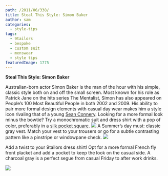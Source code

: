 ```yaml
---
path: /2011/06/338/
title: Steal This Style: Simon Baker
author: sam
categories: 
  - style-tips
tags: 
  - 9tailors
  - bespoke
  - custom suit
  - menswear
  - style tips
featuredImage: 1775
---
```

**Steal This Style: Simon Baker**

Australian-born actor Simon Baker is the man of the hour with his simple, classic style both on and off the small screen. Most known for his role as Patrick Jane on the hits series The Mentalist, Simon has also appeared on People’s 100 Most Beautiful People in both 2002 and 2009. His ability to pair more formal design elements with casual day wear makes him a style icon rivaling that of a young [Sean Connery](http://www.google.com/imgres?imgurl=http://4.bp.blogspot.com/-rf5KTPVqRYM/TZ5L4GZX2gI/AAAAAAAABMw/aSHkKn7gq60/s1600/sean-connery-james-bond.jpg&imgrefurl=http://warlockshomebrew.blogspot.com/2011/04/poll-whos-your-bond-james-bond.html&usg=__QMJ7jN). Looking for a more formal look minus the bowtie? Try a monochromatic suit and dress shirt with a pop of color, preferably in a [silk pocket square](http://www.brooksbrothers.com/IWCatProductPage.process?Merchant_Id=1&Section_Id=553&Product_Id=886651&Parent_Id=228&sort_by=&sectioncolor=&sectionsize=#null). ![](http://1.bp.blogspot.com/-GIfvekKZryw/TefNLB0j6WI/AAAAAAAAA7M/GN_WlW0kW0A/s320/09f51861ad0262e3bc4b697dcaf2483ad.jpg)       A Summer’s day must: classic gray vest. Match your vest to your trousers or go for a subtle contrasting pattern like a pinstripe or windowpane check. ![](http://3.bp.blogspot.com/-oi8eJxj2AXE/TefN3Uzo91I/AAAAAAAAA7k/-1mYHpNiDPc/s320/simon-baker-and-robin-tunney-3.jpg)

Add a twist to your 9tailors dress shirt! Opt for a more formal French fly front placket and add a pocket to keep the look on the casual side. A charcoal gray is a perfect segue from casual Friday to after work drinks.

![](http://3.bp.blogspot.com/-5BHnY1Qm_gY/TefN75tOPfI/AAAAAAAAA7s/5_LXl_Fq3z8/s320/Simon-Baker-simon-baker-10886063-1186-1452.jpg)